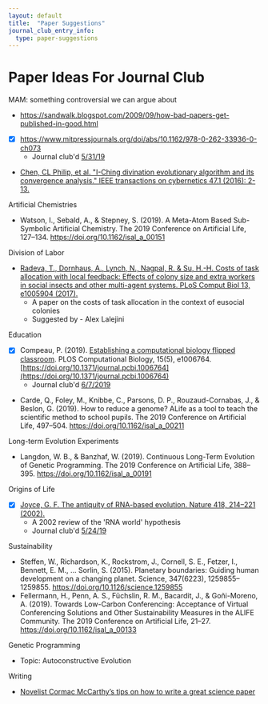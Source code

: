 ```yaml
---
layout: default
title:  "Paper Suggestions"
journal_club_entry_info:
  type: paper-suggestions
---
```


# Paper Ideas For Journal Club

MAM: something controversial we can argue about
* https://sandwalk.blogspot.com/2009/09/how-bad-papers-get-published-in-good.html
* [x] https://www.mitpressjournals.org/doi/abs/10.1162/978-0-262-33936-0-ch073
  - Journal club'd [5/31/19](https://github.com/devosoft/public-wiki/blob/master/_journal_club/2019-summer.md#may-31---population-based-simulation-of-gender-inequality-issues-matthew-andres-moreno)
- [Chen, CL Philip, et al. "I-Ching divination evolutionary algorithm and its convergence analysis." IEEE transactions on cybernetics 47.1 (2016): 2-13.](https://ieeexplore.ieee.org/stamp/stamp.jsp?arnumber=7387702)

Artificial Chemistries

- Watson, I., Sebald, A., & Stepney, S. (2019). A Meta-Atom Based Sub-Symbolic Artificial Chemistry. The 2019 Conference on Artificial Life, 127–134. https://doi.org/10.1162/isal_a_00151

Division of Labor

- [Radeva, T., Dornhaus, A., Lynch, N., Nagpal, R. & Su, H.-H. Costs of task allocation with local feedback: Effects of colony size and extra workers in social insects and other multi-agent systems. PLoS Comput Biol 13, e1005904 (2017).](https://journals.plos.org/ploscompbiol/article?id=10.1371/journal.pcbi.1005904)
  - A paper on the costs of task allocation in the context of eusocial colonies
  - Suggested by - Alex Lalejini

Education

- [x] Compeau, P. (2019). [Establishing a computational biology flipped classroom](https://journals.plos.org/ploscompbiol/article?id=10.1371/journal.pcbi.1006764). PLOS Computational Biology, 15(5), e1006764. [https://doi.org/10.1371/journal.pcbi.1006764](https://doi.org/10.1371/journal.pcbi.1006764)
  - Journal club'd [6/7/2019](https://github.com/devosoft/public-wiki/blob/master/_journal_club/2019-summer.md#june-7---austin-ferguson)
- Carde, Q., Foley, M., Knibbe, C., Parsons, D. P., Rouzaud-Cornabas, J., & Beslon, G. (2019). How to reduce a genome? ALife as a tool to teach the scientific method to school pupils. The 2019 Conference on Artificial Life, 497–504. https://doi.org/10.1162/isal_a_00211

Long-term Evolution Experiments

- Langdon, W. B., & Banzhaf, W. (2019). Continuous Long-Term Evolution of Genetic Programming. The 2019 Conference on Artificial Life, 388–395. https://doi.org/10.1162/isal_a_00191

Origins of Life

- [x] [Joyce, G. F. The antiquity of RNA-based evolution. Nature 418, 214–221 (2002).](https://www.nature.com/articles/418214a)
  - A 2002 review of the 'RNA world' hypothesis
  - Journal club'd [5/24/19](https://github.com/devosoft/public-wiki/blob/master/_journal_club/2019-summer.md#may-24---the-antiquity-of-rna-based-evolution---alex)

Sustainability

- Steffen, W., Richardson, K., Rockstrom, J., Cornell, S. E., Fetzer, I., Bennett, E. M., … Sorlin, S. (2015). Planetary boundaries: Guiding human development on a changing planet. Science, 347(6223), 1259855–1259855. https://doi.org/10.1126/science.1259855
- Fellermann, H., Penn, A. S., Füchslin, R. M., Bacardit, J., & Goñi-Moreno, A. (2019). Towards Low-Carbon Conferencing: Acceptance of Virtual Conferencing Solutions and Other Sustainability Measures in the ALIFE Community. The 2019 Conference on Artificial Life, 21–27. https://doi.org/10.1162/isal_a_00133

Genetic Programming

- Topic: Autoconstructive Evolution

Writing

- [Novelist Cormac McCarthy’s tips on how to write a great science paper](https://www.nature.com/articles/d41586-019-02918-5)
